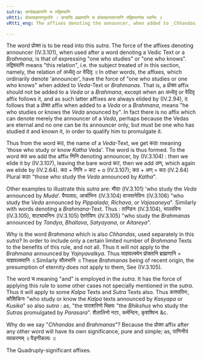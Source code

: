```yaml
---
sutra: छन्दोब्राह्मणानि च तद्विषयाणि
vRtti: प्रोक्तग्रहणमनुवर्तते । छन्दांसि ब्राह्मणानि च प्रोक्तप्रत्ययान्तानि तद्विषयाण्येव भवन्ति ॥
vRtti_eng: The affixes denoting the announcer, when added to _Chhandas_ and the _Brahmanas_, express this relation only.

---
```

The word प्रोक्त is to be read into this _sutra_. The force of the affixes denoting announcer (IV.3.101), when used after a word denoting a Vedic Text or a _Brahmana_, is that of expressing "one who studies" or "one who knows". तद्विषयाणि means "this relation", i.e. the subject treated of in this section, namely, the relation of अध्येतृ or वेदितृ ॥ In other words, the affixes, which ordinarily denote 'announcer', have the force of "one who studies or one who knows" when added to _Veda_-Text or _Brahmanas_. That is, a प्रोक्त affix should not be added to a _Veda_ or a _Brahmana_, except when an अध्येतृ or वेदितृ affix follows it, and as such latter affixes are always elided by (IV.2.94), it follows that a प्रोक्त affix when added to a _Veda_ or a _Brahmana_, means "he who studies or knows the _Veda_ anounced by". In fact there is no affix which can denote merely the announcer of a _Veda_, perhaps because the Vedas are eternal and no one can be its announcer only, but must be one who has studied it and known it, in order to qualify him to promulgate it.

Thus from the word कठ, the name of a _Veda_-Text, we get कठाः meaning 'those who study or know _Katha_ Veda'. The word is thus formed. To the word कठ we add the affix णिनि denoting announcer, by (IV.3.104) : then we elide it by (IV.3.107), leaving the bare word कट, then we add अण्, which again we elide by (IV.2.64). कठ + णिनि = कट + o (IV.3.107); कठ + अण् = कठ (IV.2.64) Plural कठाः "those who study the _Veda_ announced by _Katha_".

Other examples to illustrate this _sutra_ are: मौदाः (IV.3.101) 'who study the _Veda_ announced by _Muda_'. पैप्पलादः, आर्चाभिनः (IV.3.104) वाजसनेयिनः (IV.3.106) "who study the _Veda_ announced by _Pippalada_, _Richava_, or _Vajasaneya_". Similarly with words denoting a _Brahmana_-Text. Thus : ताण्डिनः (IV.3.104), भाल्लविनः (IV.3.105), शाट्यायनिनः (IV.3.105) ऐतरेयिणः (IV.3.105) "who study the _Brahmanas_ announced by _Tandya_, _Bhallava_, _Satyayana_, or _Aitareya_". 

Why is the word _Brahmana_ which is also _Chhandas_, used separately in this _sutra_? In order to include only a certain limited number of _Brahmana_ Texts to the benefits of this rule, and not all. Thus it will not apply to the _Brahmana_ announced by _Yajnyavalkya_. Thus याज्ञवल्क्येन प्रोक्तानि ब्राह्मणानि = याज्ञवल्क्यानि ॥ Similarly सौलभानि ॥ These _Brahmanas_ being of recent origin, the presumption of eternity does not apply to them, See (IV.3.105).

The word च meaning "and" is employed in the _sutra_. It has the force of applying this rule to some other cases not specially mentioned in the _sutra_. Thus it will apply to some _Kalpa_ Texts and _Sutra_ Texts also. Thus काश्यपिनः, कौशिकिनः "who study or know the _Kalpa_ texts announced by _Kasyapa_ or _Kusika_" so also _sutra_ : as, "the पाराशरिणो भिक्षवः "the _Bhikshus_ who study the _Sutras_ promulgated by _Parasara_". शैलालिनो नटाः, कर्मन्दिनः, कृशश्विनः &c.

Why do we say "_Chhandas_ and _Brahmanas_"? Because the प्रोक्त affix after any other word will have its own significance, pure and simple; as, पाणिनीयं व्याकरणम् ॥ पैङ्गीकल्पः ॥

The Quadruply-significant affixes.